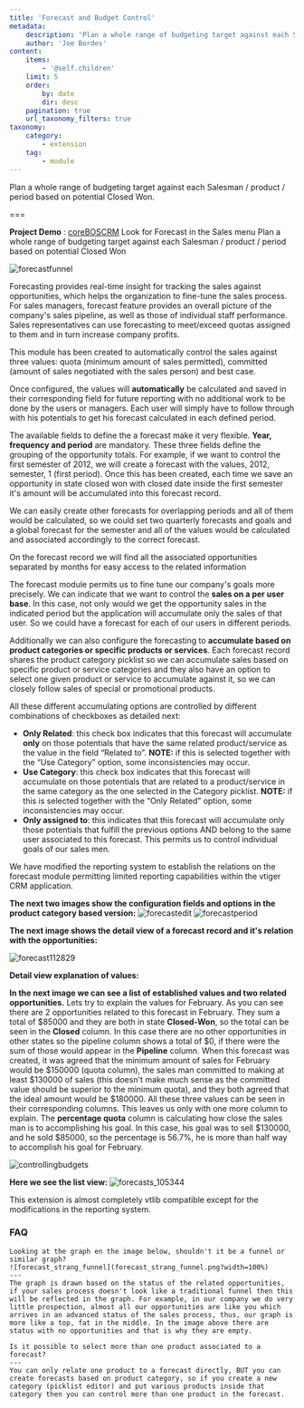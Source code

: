 ```yaml
---
title: 'Forecast and Budget Control'
metadata:
    description: 'Plan a whole range of budgeting target against each Salesman / product / period based on potential Closed Won.'
    author: 'Joe Bordes'
content:
    items:
        - '@self.children'
    limit: 5
    order:
        by: date
        dir: desc
    pagination: true
    url_taxonomy_filters: true
taxonomy:
    category:
        - extension
    tag:
        - module
---
```


Plan a whole range of budgeting target against each Salesman / product / period based on potential Closed Won.

===

**Project Demo** : [coreBOSCRM](https://coreboscrm.es/) Look for Forecast in the Sales menu
Plan a whole range of budgeting target against each Salesman / product / period based on potential Closed Won

![forecastfunnel](forecast_funnel.png?width=100%)

Forecasting provides real-time insight for tracking the sales against opportunities, which helps the organization to fine-tune the sales process. For sales managers, forecast feature provides an overall picture of the company's sales pipeline, as well as those of individual staff performance. Sales representatives can use forecasting to meet/exceed quotas assigned to them and in turn increase company profits.

This module has been created to automatically control the sales against three values: quota (minimum amount of sales permitted), committed (amount of sales negotiated with the sales person) and best case.

Once configured, the values will **automatically** be calculated and saved in their corresponding field for future reporting with no additional work to be done by the users or managers. Each user will simply have to follow through with his potentials to get his forecast calculated in each defined period.

The available fields to define the a forecast make it very flexible. **Year, frequency and period** are mandatory. These three fields define the grouping of the opportunity totals. For example, if we want to control the first semester of 2012, we will create a forecast with the values, 2012, semester, 1 (first period). Once this has been created, each time we save an opportunity in state closed won with closed date inside the first semester it's amount will be accumulated into this forecast record.

We can easily create other forecasts for overlapping periods and all of them would be calculated, so we could set two quarterly forecasts and goals and a global forecast for the semester and all of the values would be calculated and associated accordingly to the correct forecast.

On the forecast record we will find all the associated opportunities separated by months for easy access to the related information

The forecast module permits us to fine tune our company's goals more precisely. We can indicate that we want to control the **sales on a per user base**. In this case, not only would we get the opportunity sales in the indicated period but the application will accumulate only the sales of that user. So we could have a forecast for each of our users in different periods.

Additionally we can also configure the forecasting to **accumulate based on product categories or specific products or services**. Each forecast record shares the product category picklist so we can accumulate sales based on specific product or service categories and they also have an option to select one given product or service to accumulate against it, so we can closely follow sales of special or promotional products.

All these different accumulating options are controlled by different combinations of checkboxes as detailed next:

- **Only Related**: this check box indicates that this forecast will accumulate **only** on those potentials that have the same related product/service as the value in the field “Related to”. **NOTE:** if this is selected together with the “Use Category” option, some inconsistencies may occur.
- **Use Category**: this check box indicates that this forecast will accumulate on those potentials that are related to a product/service in the same category as the one selected in the Category picklist. **NOTE:** if this is selected together with the “Only Related” option, some inconsistencies may occur.
- **Only assigned to**: this indicates that this forecast will accumulate only those potentials that fulfill the previous options AND belong to the same user associated to this forecast. This permits us to control individual goals of our sales men.

We have modified the reporting system to establish the relations on the forecast module permitting limited reporting capabilities within the vtiger CRM application.

**The next two images show the configuration fields and options in the product category based version:**
![forecastedit](forecasts_edit_113033.png?width=100%)
![forecastperiod](forecasts_period_113105.png?width=100%)

**The next image shows the detail view of a forecast record and it's relation with the opportunities:**

![forecast112829](forecasts_112829.png?width=100%)

**Detail view explanation of values:**

**In the next image we can see a list of established values and two related opportunities.** Lets try to explain the values for February. As you can see there are 2 opportunities related to this forecast in February. They sum a total of $85000 and they are both in state **Closed-Won**, so the total can be seen in the **Closed** column. In this case there are no other opportunities in other states so the pipeline column shows a total of $0, if there were the sum of those would appear in the **Pipeline** column. When this forecast was created, it was agreed that the minimum amount of sales for February would be $150000 (quota column), the sales man committed to making at least $130000 of sales (this doesn't make much sense as the committed value should be superior to the minimum quota), and they both agreed that the ideal amount would be $180000. All these three values can be seen in their corresponding columns. This leaves us only with one more column to explain. The **percentage quota** column is calculating how close the sales man is to accomplishing his goal. In this case, his goal was to sell $130000, and he sold $85000, so the percentage is 56.7%, he is more than half way to accomplish his goal for February.

![controllingbudgets](forecasts_controllingbudgets_113334.png?width=100%)

**Here we see the list view:**
![forecasts_105344](forecasts_105344.png?width=100%)

This extension is almost completely vtlib compatible except for the modifications in the reporting system.

### FAQ
```
Looking at the graph en the image below, shouldn't it be a funnel or similar graph?
![forecast_strang_funnel](forecast_strang_funnel.png?width=100%)
---
The graph is drawn based on the status of the related opportunities, if your sales process doesn't look like a traditional funnel then this will be reflected in the graph. For example, in our company we do very little prospection, almost all our opportunities are like you which arrives in an advanced status of the sales process, thus, our graph is more like a top, fat in the middle. In the image above there are status with no opportunities and that is why they are empty.
```

```
Is it possible to select more than one product associated to a forecast?
---
You can only relate one product to a forecast directly, BUT you can create forecasts based on product category, so if you create a new category (picklist editor) and put various products inside that category then you can control more than one product in the forecast.
```




